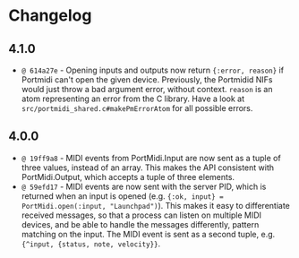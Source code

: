 # Changelog

## 4.1.0
* `@ 614a27e` - Opening inputs and outputs now return `{:error, reason}` if Portmidi can't open the given device. Previously, the Portmidid NIFs would just throw a bad argument error, without context. `reason` is an atom representing an error from the C library. Have a look at `src/portmidi_shared.c#makePmErrorAtom` for all possible errors.

## 4.0.0
* `@ 19ff9a8` - MIDI events from PortMidi.Input are now sent as a tuple of three values, instead of an array. This makes the API consistent with PortMidi.Output, which accepts a tuple of three elements.
* `@ 59efd17` - MIDI events are now sent with the server PID, which is returned when an input is opened (e.g. `{:ok, input} = PortMidi.open(:input, "Launchpad")`). This makes it easy to differentiate received messages, so that a process can listen on multiple MIDI devices, and be able to handle the messages differently, pattern matching on the input. The MIDI event is sent as a second tuple, e.g. `{^input, {status, note, velocity}}`.
